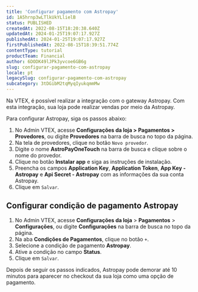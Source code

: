 ```yaml
---
title: 'Configurar pagamento com Astropay'
id: 1A5hrnp3wLTlkUkYLlielB
status: PUBLISHED
createdAt: 2022-08-15T18:20:38.640Z
updatedAt: 2024-01-25T19:07:17.927Z
publishedAt: 2024-01-25T19:07:17.927Z
firstPublishedAt: 2022-08-15T18:39:51.774Z
contentType: tutorial
productTeam: Financial
author: 6DODK49lJPk3yvcoe6GB6g
slug: configurar-pagamento-com-astropay
locale: pt
legacySlug: configurar-pagamento-com-astropay
subcategory: 3tDGibM2tqMyqIyukqmmMw
---
```


Na VTEX, é possível realizar a integração com o gateway Astropay. Com esta integração, sua loja pode realizar vendas por meio da Astropay.

Para configurar Astropay, siga os passos abaixo:

1. No Admin VTEX, acesse __Configurações da loja > Pagamentos > Provedores__, ou digite __Provedores__ na barra de busca no topo da página.
2. Na tela de provedores, clique no botão `Novo provedor`.
3. Digite o nome __AstroPayOneTouch__ na barra de busca e clique sobre o nome do provedor.
4. Clique no botão __Instalar app__ e siga as instruções de instalação.
5. Preencha os campos __Application Key__, __Application Token__, __App Key - Astropay__ e __Api Secret - Astropay__ com as informações da sua conta Astropay.
6. Clique em `Salvar`.

## Configurar condição de pagamento Astropay

1. No Admin VTEX, acesse **Configurações da loja** > **Pagamentos** > **Configurações**, ou digite **Configurações** na barra de busca no topo da página.
2. Na aba __Condições de Pagamentos__, clique no botão `+`.
3. Selecione a condição de pagamento __Astropay__.
4. Ative a condição no campo __Status__.
5. Clique em `Salvar`.

Depois de seguir os passos indicados, Astropay pode demorar até 10 minutos para aparecer no checkout da sua loja como uma opção de pagamento. 

